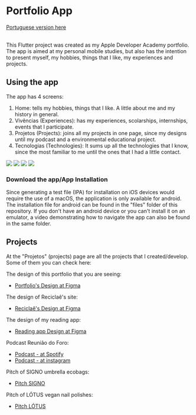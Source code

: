 # Portfolio App

[Portuguese version here](README.md)

<br>This Flutter project was created as my Apple Developer Academy portfolio. 
The app is aimed at my personal mobile studies, but also has the intention to present myself, my hobbies, things that I like, my experiences and projects.

## Using the app

The app has 4 screens:
1. Home: tells my hobbies, things that I like. A little about me and my history in general.
2. Vivências (Experiences): has my experiences, scolarships, internships, events that I participate.
3. Projetos (Projects): joins all my projects in one page, since my designs until my podcast and a environmental educational project.
4. Tecnologias (Technologies): It sums up all the technologies that I know, since the most familiar to me until the ones that I had a little contact.

![](https://media.giphy.com/media/w5kJYCa1mnsSZtxhAd/giphy.gif)
![](https://media.giphy.com/media/prM7DGM0ThHu7bNH1U/giphy.gif)
![](https://media.giphy.com/media/oA1hXF76n4QvYkJDps/giphy.gif)
![](https://media.giphy.com/media/1dsyiw79kuGDU9m2xM/giphy.gif)

### Download the app/App Installation

Since generating a test file (IPA) for installation on iOS devices would require the use of a macOS, the application is only available for android.
The installation file for android can be found in the "files" folder of this repository.
If you don't have an android device or you can't install it on an emulator, a video demonstrating how to navigate the app can also be found in the same folder.

## Projects

At the "Projetos" (projects) page are all the projects that I created/develop. Some of them you can check here:

The design of this portfolio that you are seeing:

- [Portfolio's Design at Figma](https://www.figma.com/file/1HeVMZ5vUXwE3bVdhJAELN/curriculum?node-id=0%3A1)

The design of Reciclaê's site:

- [Reciclaê's Design at Figma](https://www.figma.com/file/RTLl5KNdHdwEoekPzMKTHQ/reciclaecwb?node-id=0%3A1)

The design of my reading app:

- [Reading app Design at Figma](https://www.figma.com/file/206fCOYcFl8gwH9r6hEkMq/Bokks)

Podcast Reunião do Foro:

- [Podcast - at Spotify](https://open.spotify.com/show/5IZKTJ6cqBTCSSIWz7atFj?si=1f0ac75b982f4b58)
- [Podcast - at instagram](https://www.instagram.com/reuniaodoforo/)

Pitch of SIGNO umbrella ecobags:

- [Pitch SIGNO](https://docs.google.com/presentation/d/1XlOBaG-s1wl5apQBSN_aDbe4Dtod_860Wq3AiYZMMWo/edit?usp=sharing)

Pitch of LÓTUS vegan nail polishes:

- [Pitch LÓTUS](https://docs.google.com/presentation/d/1mz8Cu9RpgtoF7WITDc89yVrUbPBasVLqW99dRCfIiW0/edit?usp=sharing)